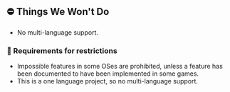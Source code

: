## ⛔️ Things We Won't Do
- No multi-language support.

### 📃 Requirements for restrictions
- Impossible features in some OSes are prohibited, unless a feature has been documented to have been implemented in some games.
- This is a one language project, so no multi-language support.